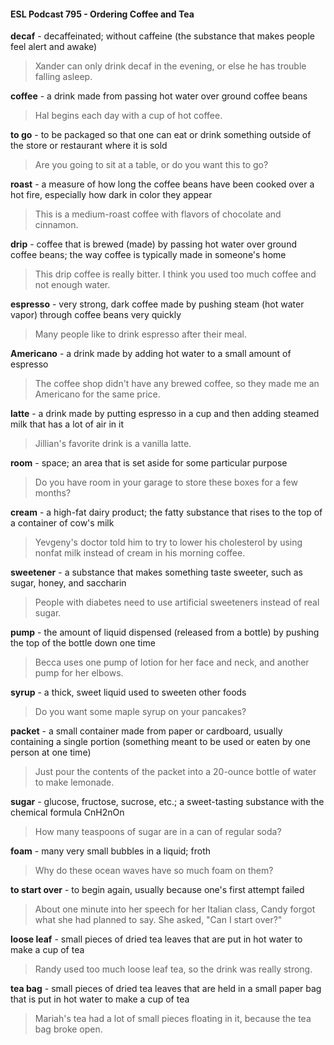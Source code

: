 #### ESL Podcast 795 - Ordering Coffee and Tea

**decaf** - decaffeinated; without caffeine (the substance that makes people feel
alert and awake)

> Xander can only drink decaf in the evening, or else he has trouble falling
asleep.

**coffee** - a drink made from passing hot water over ground coffee beans

> Hal begins each day with a cup of hot coffee.

**to go** - to be packaged so that one can eat or drink something outside of the
store or restaurant where it is sold

> Are you going to sit at a table, or do you want this to go?

**roast** - a measure of how long the coffee beans have been cooked over a hot
fire, especially how dark in color they appear

> This is a medium-roast coffee with flavors of chocolate and cinnamon.

**drip** - coffee that is brewed (made) by passing hot water over ground coffee
beans; the way coffee is typically made in someone's home

> This drip coffee is really bitter. I think you used too much coffee and not
enough water.

**espresso** - very strong, dark coffee made by pushing steam (hot water vapor)
through coffee beans very quickly

> Many people like to drink espresso after their meal.

**Americano** - a drink made by adding hot water to a small amount of espresso

> The coffee shop didn't have any brewed coffee, so they made me an
Americano for the same price.

**latte** - a drink made by putting espresso in a cup and then adding steamed milk
that has a lot of air in it

> Jillian's favorite drink is a vanilla latte.

**room** - space; an area that is set aside for some particular purpose

> Do you have room in your garage to store these boxes for a few months?

**cream** - a high-fat dairy product; the fatty substance that rises to the top of a
container of cow's milk

> Yevgeny's doctor told him to try to lower his cholesterol by using nonfat milk
instead of cream in his morning coffee.

**sweetener** - a substance that makes something taste sweeter, such as sugar,
honey, and saccharin

> People with diabetes need to use artificial sweeteners instead of real sugar.

**pump** - the amount of liquid dispensed (released from a bottle) by pushing the
top of the bottle down one time

> Becca uses one pump of lotion for her face and neck, and another pump for her
elbows.

**syrup** - a thick, sweet liquid used to sweeten other foods

> Do you want some maple syrup on your pancakes?

**packet** - a small container made from paper or cardboard, usually containing a
single portion (something meant to be used or eaten by one person at one time)

> Just pour the contents of the packet into a 20-ounce bottle of water to make
lemonade.

**sugar** - glucose, fructose, sucrose, etc.; a sweet-tasting substance with the
chemical formula CnH2nOn

> How many teaspoons of sugar are in a can of regular soda?

**foam** - many very small bubbles in a liquid; froth

> Why do these ocean waves have so much foam on them?

**to start over** - to begin again, usually because one's first attempt failed

> About one minute into her speech for her Italian class, Candy forgot what she
had planned to say. She asked, "Can I start over?"

**loose leaf** - small pieces of dried tea leaves that are put in hot water to make a
cup of tea

> Randy used too much loose leaf tea, so the drink was really strong.

**tea bag** - small pieces of dried tea leaves that are held in a small paper bag that
is put in hot water to make a cup of tea

> Mariah's tea had a lot of small pieces floating in it, because the tea bag broke
open.

